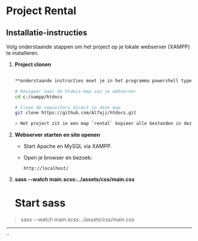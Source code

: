 # Project Rental

## Installatie-instructies

Volg onderstaande stappen om het project op je lokale webserver (XAMPP) te installeren.
1. **Project clonen**

   ```bash
  
   **onderstaande instructies moet je in het programma powershell typen**
   
   # Navigeer naar de htdocs-map van je webserver
   cd c:/xampp/htdocs

   # Clone de repository direct in deze map
   git clone https://github.com/Al7aji/htdocs.git

   > Het project zit in een map `rental` kopieer alle bestanden in deze map en plaats ze direct in je htdocs folder

2. **Webserver starten en site openen**

    * Start Apache en MySQL via XAMPP.
    * Open je browser en bezoek:

      ```url
      http://localhost/
      ```
3. **sass --watch main.scss:../assets/css/main.css**
    
   # Start sass

  > sass --watch main.scss:../assets/css/main.css
   

---
 `` 
 
 

